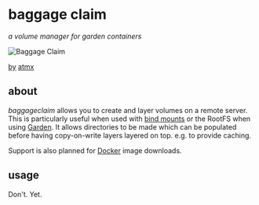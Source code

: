 # baggage claim

*a volume manager for garden containers*

![Baggage Claim](https://farm4.staticflickr.com/3365/4623535134_c88f474f8d_d.jpg)

[by](https://creativecommons.org/licenses/by-nc-nd/2.0/) [atmx](https://www.flickr.com/photos/atmtx/)

## about

*baggageclaim* allows you to create and layer volumes on a remote server. This
is particularly useful when used with [bind mounts][bind-mounts] or the RootFS
when using [Garden][garden]. It allows directories to be made which can be
populated before having copy-on-write layers layered on top. e.g. to provide
caching.

Support is also planned for [Docker][docker] image downloads.

[bind-mounts]: http://man7.org/linux/man-pages/man8/mount.8.html#COMMAND-LINE_OPTIONS
[garden]: https://github.com/cloudfoundry-incubator/garden-linux
[docker]: https://www.docker.com/

## usage

Don't. Yet.
